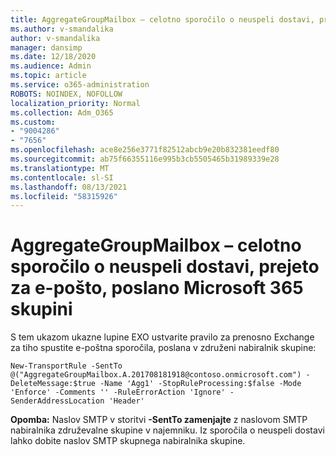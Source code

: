 ```yaml
---
title: AggregateGroupMailbox – celotno sporočilo o neuspeli dostavi, prejeto za e-pošto, poslano Microsoft 365 skupini
ms.author: v-smandalika
author: v-smandalika
manager: dansimp
ms.date: 12/18/2020
ms.audience: Admin
ms.topic: article
ms.service: o365-administration
ROBOTS: NOINDEX, NOFOLLOW
localization_priority: Normal
ms.collection: Adm_O365
ms.custom:
- "9004286"
- "7656"
ms.openlocfilehash: ace8e256e3771f82512abcb9e20b832381eedf80
ms.sourcegitcommit: ab75f66355116e995b3cb5505465b31989339e28
ms.translationtype: MT
ms.contentlocale: sl-SI
ms.lasthandoff: 08/13/2021
ms.locfileid: "58315926"
---
```

# <a name="aggregategroupmailbox-full-ndr-received-for-email-sent-to-microsoft-365-group"></a>AggregateGroupMailbox – celotno sporočilo o neuspeli dostavi, prejeto za e-pošto, poslano Microsoft 365 skupini

S tem ukazom ukazne lupine EXO ustvarite pravilo za prenosno Exchange za tiho spustite e-poštna sporočila, poslana v združeni nabiralnik skupine:

`New-TransportRule -SentTo @("AggregateGroupMailbox.A.201708181918@contoso.onmicrosoft.com") -DeleteMessage:$true -Name 'Agg1' -StopRuleProcessing:$false -Mode 'Enforce' -Comments '' -RuleErrorAction 'Ignore' -SenderAddressLocation 'Header'`

**Opomba:** Naslov SMTP v storitvi **-SentTo zamenjajte** z naslovom SMTP nabiralnika združevalne skupine v najemniku. Iz sporočila o neuspeli dostavi lahko dobite naslov SMTP skupnega nabiralnika skupine.




